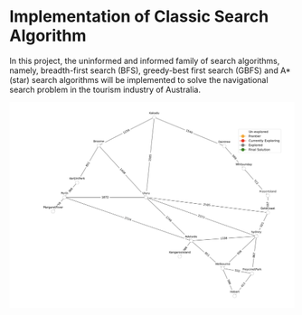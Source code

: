 # Implementation of Classic Search Algorithm

In this project, the uninformed and informed family of search algorithms, namely, breadth-first search (BFS), greedy-best first search (GBFS) and A* (star) search algorithms will be implemented to solve the navigational search problem in the tourism industry of Australia.

![graph](/assets/graph.png)